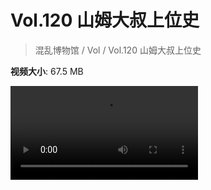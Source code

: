 # Vol.120 山姆大叔上位史

> 混乱博物馆 / Vol / Vol.120 山姆大叔上位史

**视频大小**: 67.5 MB

<div class="video"><video src="https://file.hsyhx.top/archive/混乱博物馆/Vol/120.mp4" controls preload>🤔 您的浏览器不支持 video 标签</video></div>